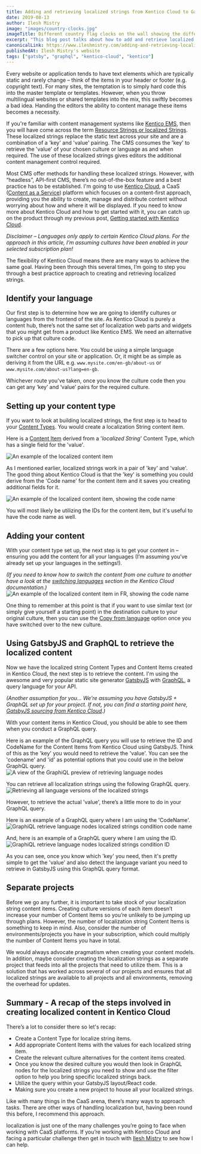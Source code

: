 ```yaml
---
title: Adding and retrieving localized strings from Kentico Cloud to GatsbyJS and GraphQL
date: 2019-08-13
author: Ilesh Mistry
image: "images/country-clocks.jpg"
imageTitle: Different country flag clocks on the wall showing the different times
excerpt: "This blog post talks about how to add and retrieve localized strings from Kentico Cloud by using GatsbyJS and GraphQL"
canonicalLink: https://www.ileshmistry.com/adding-and-retrieving-localised-strings-from-kentico-cloud-to-gatsbyjs-and-graphql/
publishedAt: Ilesh Mistry's website
tags: ["gatsby", "graphql", "kentico-cloud", "kentico"]
---
```


Every website or application tends to have text elements which are typically static and rarely change – think of the items in your header or footer (e.g. copyright text). For many sites, the temptation is to simply hard code this into the master template or templates. However, when you throw multilingual websites or shared templates into the mix, this swiftly becomes a bad idea. Handing the editors the ability to content manage these items becomes a necessity.

If you're familiar with content management systems like [Kentico EMS](https://www.kentico.com/), then you will have come across the term [Resource Strings or localized Strings](https://docs.kentico.com/k12sp/multilingual-websites/setting-up-a-multilingual-user-interface/working-with-resource-strings). These localized strings replace the static text across your site and are a combination of a 'key' and 'value' pairing. The CMS consumes the 'key' to retrieve the 'value' of your chosen culture or language as and when required. The use of these localized strings gives editors the additional content management control required.

Most CMS offer methods for handling these localized strings. However, with “headless”, API-first CMS, there’s no out-of-the-box feature and a best practice has to be established. I'm going to use [Kentico Cloud](https://kenticocloud.com/), a CaaS ([Content as a Service](https://en.wikipedia.org/wiki/Content_as_a_service)) platform which focuses on a content-first approach, providing you the ability to create, manage and distribute content without worrying about how and where it will be displayed. If you need to know more about Kentico Cloud and how to get started with it, you can catch up on the product through my previous post, [Getting started with Kentico Cloud](https://www.ileshmistry.com/getting-started-with-kentico-cloud/).

_Disclaimer – Languages only apply to certain Kentico Cloud plans. For the approach in this article, I’m assuming cultures have been enabled in your selected subscription plan!_

The flexibility of Kentico Cloud means there are many ways to achieve the same goal. Having been through this several times, I’m going to step you through a best practice approach to creating and retrieving localized strings.

## Identify your language

Our first step is to determine how we are going to identify cultures or languages from the frontend of the site. As Kentico Cloud is purely a content hub, there’s not the same set of localization web parts and widgets that you might get from a product like Kentico EMS. We need an alternative to pick up that culture code.

There are a few options here. You could be using a simple language switcher control on your site or application. Or, it might be as simple as deriving it from the URL e.g. `www.mysite.com/en-gb/about-us` or `www.mysite.com/about-us?lang=en-gb`.

Whichever route you’ve taken, once you know the culture code then you can get any ‘key’ and ‘value’ pairs for the required culture.

## Setting up your content type

If you want to look at building localized strings, the first step is to head to your [Content Types](https://docs.kenticocloud.com/tutorials/set-up-projects/define-content-models/creating-and-deleting-content-types). You would create a localization String content item.

Here is a [Content Item](https://docs.kenticocloud.com/tutorials/write-and-collaborate/write-content/adding-content-items) derived from a '_localized String_' Content Type, which has a single field for the 'value'.

![An example of the localized content item](./images/Localise-Content-Item.png)

As I mentioned earlier, localized strings work in a pair of 'key' and 'value'. The good thing about Kentico Cloud is that the 'key' is something you could derive from the 'Code name' for the content item and it saves you creating additional fields for it.

![An example of the localized content item, showing the code name](./images/Localise-Content-Item-Codename.png)

You will most likely be utilizing the IDs for the content item, but it's useful to have the code name as well.

## Adding your content

With your content type set up, the next step is to get your content in – ensuring you add the content for all your languages (I’m assuming you’ve already set up your languages in the settings!).

_(If you need to know how to switch the content from one culture to another have a look at the [switching languages](https://docs.kenticocloud.com/tutorials/write-and-collaborate/create-multilingual-content/switching-languages) section in the Kentico Cloud documentation.)_
![An example of the localized content item in FR, showing the code name](./images/Localise-Content-Item-FR.png)

One thing to remember at this point is that if you want to use similar text (or simply give yourself a starting point) in the destination culture to your original culture, then you can use the [Copy from language](https://docs.kenticocloud.com/tutorials/write-and-collaborate/create-multilingual-content/translating-content-items#a-translating-a-content-item) option once you have switched over to the new culture.

## Using GatsbyJS and GraphQL to retrieve the localized content

Now we have the localized string Content Types and Content Items created in Kentico Cloud, the next step is to retrieve the content. I'm using the awesome and very popular static site generator [GatsbyJS](/) with [GraphQL](https://graphql.org/), a query language for your API.

_(Another assumption for you... We’re assuming you have GatsbyJS + GraphQL set up for your project. If not, you can find a starting point here, [GatsbyJS sourcing from Kentico Cloud](/docs/sourcing-from-kentico-kontent/).)_

With your content items in Kentico Cloud, you should be able to see them when you conduct a GraphQL query.

Here is an example of the GraphQL query you will use to retrieve the ID and CodeName for the Content Items from Kentico Cloud using GatsbyJS. Think of this as the 'key' you would need to retrieve the 'value'. You can see the 'codename' and 'id' as potential options that you could use in the below GraphQL query.
![A view of the GraphiQL preview of retrieving language nodes](./images/GraphiQL-retrieve-lang-nodes.png)

You can retrieve all localization strings using the following GraphQL query.
![Retrieving all language versions of the localized strings](./images/GraphiQL-retrieve-lang-variants.png)

However, to retrieve the actual 'value', there’s a little more to do in your GraphQL query.

Here is an example of a GraphQL query where I am using the 'CodeName'.
![GraphiQL retrieve language nodes localized strings condition code name](./images/GraphiQL-retrieve-lang-variants-based-on-condition-codename.png)

And, here is an example of a GraphQL query where I am using the ID.
![GraphiQL retrieve language nodes localized strings condition ID](./images/GraphiQL-retrieve-lang-variants-based-on-condition-id.png)

As you can see, once you know which 'key' you need, then it's pretty simple to get the 'value' and also detect the language variant you need to retrieve in GatsbyJS using this GraphQL query format.

## Separate projects

Before we go any further, it is important to take stock of your localization string content items. Creating culture versions of each item doesn’t increase your number of Content Items so you’re unlikely to be jumping up through plans. However, the number of localization string Content Items is something to keep in mind. Also, consider the number of environments/projects you have in your subscription, which could multiply the number of Content Items you have in total.

We would always advocate pragmatism when creating your content models. In addition, maybe consider creating the localization strings as a separate project that feeds into all the projects that need to utilize them. This is a solution that has worked across several of our projects and ensures that all localized strings are available to all projects and all environments, removing the overhead for updates.

## Summary - A recap of the steps involved in creating localized content in Kentico Cloud

There’s a lot to consider there so let's recap:

- Create a Content Type for localize string items.
- Add appropriate Content Items with the values for each localized string item.
- Create the relevant culture alternatives for the content items created.
- Once you know the desired culture you would then look in GraphQL nodes for the localized strings you need to show and use the filter option to help you bring specific localized strings back.
- Utilize the query within your GatsbyJS layout/React code.
- Making sure you create a new project to house all your localized strings.

Like with many things in the CaaS arena, there’s many ways to approach tasks. There are other ways of handling localization but, having been round this before, I recommend this approach.

localization is just one of the many challenges you’re going to face when working with CaaS platforms. If you’re working with Kentico Cloud and facing a particular challenge then get in touch with [Ilesh Mistry](mailto:ilesh.m@mmtdigital.co.uk) to see how I can help.
